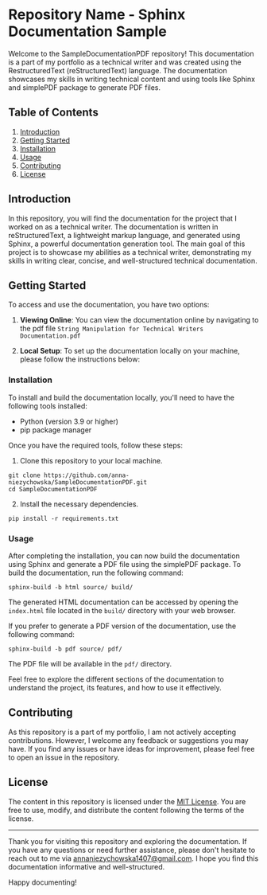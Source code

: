 # Repository Name - Sphinx Documentation Sample

Welcome to the SampleDocumentationPDF repository! This documentation is a part of my portfolio as a technical writer and was created using the RestructuredText (reStructuredText) language. The documentation showcases my skills in writing technical content and using tools like Sphinx and simplePDF package to generate PDF files.

## Table of Contents

1. [Introduction](#introduction)
2. [Getting Started](#getting-started)
3. [Installation](#installation)
4. [Usage](#usage)
5. [Contributing](#contributing)
6. [License](#license)

## Introduction

In this repository, you will find the documentation for the project that I worked on as a technical writer. The documentation is written in reStructuredText, a lightweight markup language, and generated using Sphinx, a powerful documentation generation tool. The main goal of this project is to showcase my abilities as a technical writer, demonstrating my skills in writing clear, concise, and well-structured technical documentation.

## Getting Started

To access and use the documentation, you have two options:

1. **Viewing Online**: You can view the documentation online by navigating to the pdf file `String Manipulation for Technical Writers Documentation.pdf`

2. **Local Setup**: To set up the documentation locally on your machine, please follow the instructions below:

### Installation

To install and build the documentation locally, you'll need to have the following tools installed:

- Python (version 3.9 or higher)
- pip package manager

Once you have the required tools, follow these steps:

1. Clone this repository to your local machine.

```
git clone https://github.com/anna-niezychowska/SampleDocumentationPDF.git
cd SampleDocumentationPDF
```

2. Install the necessary dependencies.

```
pip install -r requirements.txt
```

### Usage

After completing the installation, you can now build the documentation using Sphinx and generate a PDF file using the simplePDF package. To build the documentation, run the following command:

```
sphinx-build -b html source/ build/
```

The generated HTML documentation can be accessed by opening the `index.html` file located in the `build/` directory with your web browser.

If you prefer to generate a PDF version of the documentation, use the following command:

```
sphinx-build -b pdf source/ pdf/
```

The PDF file will be available in the `pdf/` directory.

Feel free to explore the different sections of the documentation to understand the project, its features, and how to use it effectively.

## Contributing

As this repository is a part of my portfolio, I am not actively accepting contributions. However, I welcome any feedback or suggestions you may have. If you find any issues or have ideas for improvement, please feel free to open an issue in the repository.

## License

The content in this repository is licensed under the [MIT License](LICENSE). You are free to use, modify, and distribute the content following the terms of the license.

---

Thank you for visiting this repository and exploring the documentation. If you have any questions or need further assistance, please don't hesitate to reach out to me via annaniezychowska1407@gmail.com. I hope you find this documentation informative and well-structured.

Happy documenting!
